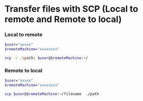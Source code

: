 # Transfer files with SCP (Local to remote and Remote to local)

### Local to remote

```bash
$user="xxxxx"
$remoteMachine="xxxxxxxx"

scp -r .\path\ $user@$remoteMachine:~/
```

### Remote to local

```bash
$user="xxxxx"
$remoteMachine="xxxxxxxx"

scp $user@$remoteMachine:~/filename  ./path
``` 

